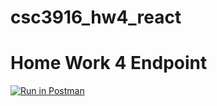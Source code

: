 # csc3916_hw4_react
# Home Work 4 Endpoint
[![Run in Postman](https://run.pstmn.io/button.svg)](https://app.getpostman.com/run-collection/c3ee262a4d48c930917b?action=collection%2Fimport)
